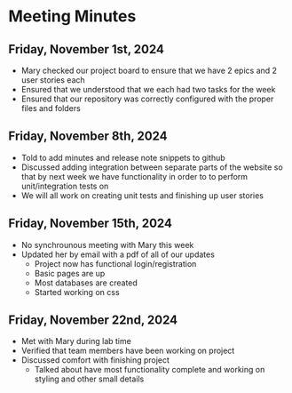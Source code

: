 # Meeting Minutes
## Friday, November 1st, 2024
* Mary checked our project board to ensure that we have 2 epics and 2 user stories each
* Ensured that we understood that we each had two tasks for the week
* Ensured that our repository was correctly configured with the proper files and folders

## Friday, November 8th, 2024
* Told to add minutes and release note snippets to github
* Discussed adding integration between separate parts of the website so that by next week we have functionality in order to to perform unit/integration tests on
* We will all work on creating unit tests and finishing up user stories

## Friday, November 15th, 2024
* No synchrounous meeting with Mary this week
* Updated her by email with a pdf of all of our updates
    * Project now has functional login/registration
    * Basic pages are up
    * Most databases are created
    * Started working on css

## Friday, November 22nd, 2024
* Met with Mary during lab time
* Verified that team members have been working on project
* Discussed comfort with finishing project
    * Talked about have most functionality complete and working on styling and other small details